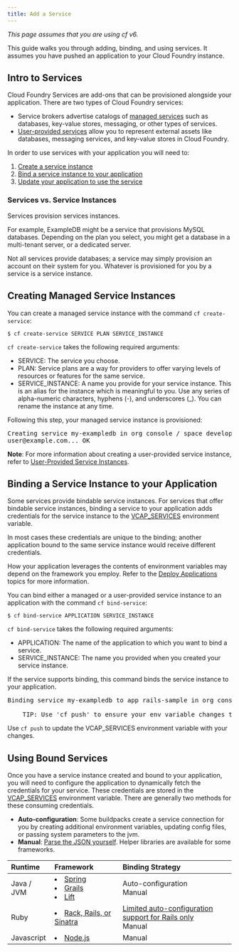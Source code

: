 ```yaml
---
title: Add a Service
---
```


_This page assumes that you are using cf v6._

This guide walks you through adding, binding, and using services.
It assumes you have pushed an application to your Cloud Foundry instance.

## <a id='intro'></a>Intro to Services ##

Cloud Foundry Services are add-ons that can be provisioned alongside your
application.
There are two types of Cloud Foundry services:

 - Service brokers advertise catalogs of [managed services](./managed.html) such as databases, key-value stores, messaging, or other types of services.
 - [User-provided services](./user-provided.html) allow you to represent external assets like databases, messaging services, and key-value stores in Cloud Foundry.

In order to use services with your application you will need to:

1. [Create a service instance](#create)
1. [Bind a service instance to your application](#bind)
1. [Update your application to use the service](#use)

### Services vs. Service Instances

Services provision services instances.

For example, ExampleDB might be a service that provisions MySQL databases.
Depending on the plan you select, you might get a database in a multi-tenant
server, or a dedicated server.

Not all services provide databases; a service may simply provision an account on
their system for you.
Whatever is provisioned for you by a service is a service instance.

## <a id='create'></a>Creating Managed Service Instances ##

You can create a managed service instance with the command `cf create-service`:

```
$ cf create-service SERVICE PLAN SERVICE_INSTANCE
````

`cf create-service` takes the following required arguments:

* SERVICE: The service you choose.
* PLAN: Service plans are a way for providers to offer varying levels
of resources or features for the same service.
* SERVICE\_INSTANCE: A name you provide for your service instance.
This is an alias for the instance which is meaningful to you.
Use any series of alpha-numeric characters, hyphens (-), and underscores (_).
You can rename the instance at any time.

Following this step, your managed service instance is provisioned:

<pre class="terminal">
Creating service my-exampledb in org console / space development as
user@example.com... OK
</pre>

**Note**: For more information about creating a user-provided service instance,
refer to [User-Provided Service Instances](./user-provided.html).

## <a id='bind'></a>Binding a Service Instance to your Application ##

Some services provide bindable service instances.
For services that offer bindable service instances, binding a service to your
application adds credentials for the service instance to the
[VCAP_SERVICES](../deploy-apps/environment-variable.html#VCAP_SERVICES)
environment variable.

In most cases these credentials are unique to the binding; another application
bound to the same service instance would receive different credentials.

How your application leverages the contents of environment variables may depend
on the framework you employ.
Refer to the [Deploy Applications](../deploy-apps/index.html) topics for more information.

You can bind either a managed or a user-provided service instance to an
application with the command `cf bind-service`:

```
$ cf bind-service APPLICATION SERVICE_INSTANCE
```

`cf bind-service` takes the following required arguments:

* APPLICATION: The name of the application to which you want to bind a service.
* SERVICE\_INSTANCE: The name you provided when you created your service
instance.

If the service supports binding, this command binds the service instance to your
application.

<pre class="terminal">
Binding service my-exampledb to app rails-sample in org console / space development as user@example.com... OK

	TIP: Use 'cf push' to ensure your env variable changes take effect
</pre>

Use `cf push` to update the VCAP_SERVICES environment variable with your
changes.

## <a id='use'></a>Using Bound Services ##

Once you have a service instance created and bound to your application, you will
need to configure the application to dynamically fetch the credentials for your
service.
These credentials are stored in the
[VCAP_SERVICES](../deploy-apps/environment-variable.html#VCAP_SERVICES)
environment variable.
There are generally two methods for these consuming credentials.

* **Auto-configuration**: Some buildpacks create a service connection for you
by creating additional environment variables, updating config files, or passing
system parameters to the jvm.
* **Manual**: [Parse the JSON yourself](../deploy-apps/environment-variable.html#app). Helper libraries are
available for some frameworks.

| Runtime               | Framework                   | Binding Strategy         |
| :-------------        |:-------------               |:-------------            |
| Java / JVM        | <li>[Spring](./spring-service-bindings.html) <li>[Grails](./grails-service-bindings.html) <li>[Lift](./lift-service-bindings.html) | Auto-configuration<br/>Manual |
| Ruby            | <li>[Rack, Rails, or Sinatra](./ruby-service-bindings.html) |  [Limited auto-configuration support for Rails only](./ruby-service-bindings.html#auto-config)<br/>Manual |
| Javascript          | <li>[Node.js](./node-service-bindings.html) | Manual |